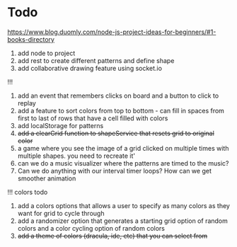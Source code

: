 # Todo

https://www.blog.duomly.com/node-js-project-ideas-for-beginners/#1-books-directory

1) add node to project
2) add rest to create different patterns and define shape
3) add collaborative drawing feature using socket.io

!!!
1) add an event that remembers clicks on board and a button to click to replay
2) add a feature to sort colors from top to bottom - can fill in spaces from first to last of rows that have a cell filled with colors
3) add localStorage for patterns
4) <strike>add a clearGrid function to shapeService that resets grid to original color</strike>
5) a game where you see the image of a grid clicked on multiple times with multiple shapes. you need to recreate it'
6) can we do a music visualizer where the patterns are timed to the music?
7) Can we do anything with our interval timer loops? How can we get smoother animation

!!! 
colors todo
1) add a colors options that allows a user to specify as many colors as they want for grid to cycle through
2) add a randomizer option that generates a starting grid option of random colors and a color cycling option of random colors
3) <strike>add a theme of colors (dracula, ide, etc) that you can select from </strike>